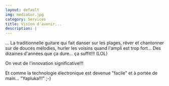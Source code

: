 ```yaml
---
layout: default
img: mediator.jpg
category: Services
title: Vision d'avenir...
description: |
---
```

... La traditionnelle guitare qui fait danser sur les plages, rêver et chantonner sur de douces mélodies, hurler les voisins quand l'ampli est trop fort... Des dizaines d'années que ça dure... ça suffit!!! (LOL)

On veut de l'innovation significative!!!

Et comme la technologie électronique est devenue "facile" et à portée de main... "Yapluka!!!" ;-) 
